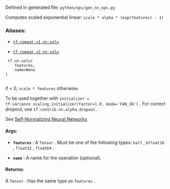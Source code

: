 Defined in generated file:  `python/ops/gen_nn_ops.py` 

Computes scaled exponential linear:  `scale * alpha * (exp(features) - 1)` 



### Aliases:

- [ `tf.compat.v1.nn.selu` ](/api_docs/python/tf/nn/selu)

- [ `tf.compat.v2.nn.selu` ](/api_docs/python/tf/nn/selu)



```
 tf.nn.selu(
    features,
    name=None
)
 
```

if < 0,  `scale * features`  otherwise.

To be used together with
 `initializer = tf.variance_scaling_initializer(factor=1.0, mode='FAN_IN')` .
For correct dropout, use  `tf.contrib.nn.alpha_dropout` .

See [Self-Normalizing Neural Networks](https://arxiv.org/abs/1706.02515)



#### Args:

- **`features`** : A  `Tensor` . Must be one of the following types:  `half` ,  `bfloat16` ,  `float32` ,  `float64` .

- **`name`** : A name for the operation (optional).



#### Returns:
A  `Tensor` . Has the same type as  `features` .

